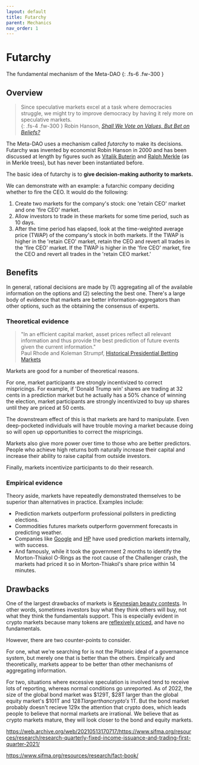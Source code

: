 ```yaml
---
layout: default
title: Futarchy
parent: Mechanics
nav_order: 1
---
```


# Futarchy

The fundamental mechanism of the Meta-DAO
{: .fs-6 .fw-300 }

## Overview

> Since speculative markets excel at a task where democracies struggle, we might try to
> improve democracy by having it rely more on speculative markets.\
{: .fs-4 .fw-300 }
> Robin Hanson, *[Shall We Vote on Values, But Bet on Beliefs?](http://hanson.gmu.edu/futarchy2013.pdf)*

The Meta-DAO uses a mechanism called *futarchy* to make its decisions. Futarchy
was invented by economist Robin Hanson in 2000 and has been discussed at length
by figures such as [Vitalik Buterin](https://blog.ethereum.org/2014/08/21/introduction-futarchy)
and [Ralph Merkle](https://www.ralphmerkle.com/papers/DAOdemocracyDraft.pdf)
(as in Merkle trees), but has never been instantiated before.

The basic idea of futarchy is to **give decision-making authority to markets.**

We can demonstrate with an example: a futarchic company deciding whether to fire
the CEO. It would do the following:
1. Create two markets for the company's stock: one 'retain CEO' market and one
'fire CEO' market.
2. Allow investors to trade in these markets for some time period, such as 10 days.
3. After the time period has elapsed, look at the time-weighted average price (TWAP)
of the company's stock in both markets. If the TWAP is higher in the 'retain CEO' market,
retain the CEO and revert all trades in the 'fire CEO' market. If the TWAP is 
higher in the 'fire CEO' market, fire the CEO and revert all trades in the 'retain
CEO market.'

## Benefits

In general, rational decisions are made by (1) aggregating all of the available
information on the options and (2) selecting the best one. There's a large body
of evidence that markets are better information-aggregators than other options,
such as the obtaining the consensus of experts.

### Theoretical evidence

> "In an efficient capital market, asset prices reflect all relevant information
> and thus provide the best prediction of future events given the current information."\
> Paul Rhode and Koleman Strumpf, [Historical Presidential Betting Markets](https://users.wfu.edu/strumpks/papers/JEP_2004.pdf)

Markets are good for a number of theoretical reasons.

For one, market participants are strongly incentivized to correct mispricings.
For example, if 'Donald Trump win' shares are trading at 32 cents in a prediction
market but he actually has a 50% chance of winning the election, market participants
are strongly incentivized to buy up shares until they are priced at 50 cents.

The downstream effect of this is that markets are hard to manipulate. Even deep-pocketed
individuals will have trouble moving a market because doing so will open up opportunities
to correct the mispricings.

Markets also give more power over time to those who are better predictors. People
who achieve high returns both naturally increase their capital and increase their
ability to raise capital from outside investors.

Finally, markets incentivize participants to do their research.

### Empirical evidence

Theory aside, markets have repeatedly demonstrated themselves to be superior
than alternatives in practice. Examples include:
- Prediction markets outperform professional pollsters
in predicting elections.
- Commodities futures markets outperform government forecasts
in predicting weather. 
- Companies like [Google](https://googleblog.blogspot.com/2005/09/putting-crowd-wisdom-to-work.html)
and [HP](https://authors.library.caltech.edu/44358/1/wp1131.pdf) have used prediction
markets internally, with success. 
- And famously, while it took the government 2 months to
identify the Morton-Thiakol O-Rings as the root cause of the Challenger crash,
the markets had priced it so in Morton-Thiakol's share price within 14 minutes.

## Drawbacks

One of the largest drawbacks of markets is [Keynesian beauty contests](https://en.wikipedia.org/wiki/Keynesian_beauty_contest).
In other words, sometimes investors buy what they think others will buy, not what
they think the fundamentals support. This is especially evident in crypto markets
because many tokens are [reflexively priced](https://www.epsilonmgmt.com/blog/reflexivity/),
and have no fundamentals.

However, there are two counter-points to consider.

For one, what we're searching for is not the Platonic ideal of a governance system,
but merely one that is better than the others. Empirically and theoretically,
markets appear to be better than other mechanisms of aggregating information.

For two, situations where excessive speculation is involved tend to receive lots
of reporting, whereas normal conditions go unreported. As of 2022, the size of
the global bond market was $129T, $28T larger than the global equity market's $101T
and $128T larger than crypto's ~$1T. But the bond market probably doesn't recieve
129x the attention that crypto does, which leads people to believe that normal
markets are irrational. We believe that as crypto markets mature, they will look
closer to the bond and equity markets.

https://web.archive.org/web/20210513170717/https://www.sifma.org/resources/research/research-quarterly-fixed-income-issuance-and-trading-first-quarter-2021/

https://www.sifma.org/resources/research/fact-book/

